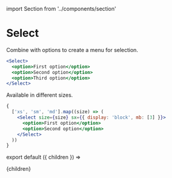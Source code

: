 import Section from '../components/section'

# Select

Combine with options to create a menu for selection.

```jsx live
<Select>
  <option>First option</option>
  <option>Second option</option>
  <option>Third option</option>
</Select>
```

Available in different sizes.

<!-- prettier-ignore -->
```jsx live
{
  ['xs', 'sm', 'md'].map((size) => (
    <Select size={size} sx={{ display: 'block', mb: [3] }}>
      <option>First option</option>
      <option>Second option</option>
    </Select>
  ))
}
```

export default ({ children }) => <Section name='select'>{children}</Section>
